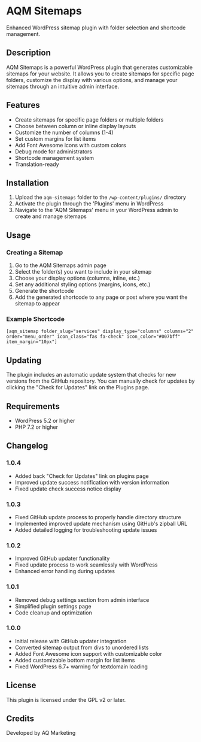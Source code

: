 # AQM Sitemaps

Enhanced WordPress sitemap plugin with folder selection and shortcode management.

## Description

AQM Sitemaps is a powerful WordPress plugin that generates customizable sitemaps for your website. It allows you to create sitemaps for specific page folders, customize the display with various options, and manage your sitemaps through an intuitive admin interface.

## Features

- Create sitemaps for specific page folders or multiple folders
- Choose between column or inline display layouts
- Customize the number of columns (1-4)
- Set custom margins for list items
- Add Font Awesome icons with custom colors
- Debug mode for administrators
- Shortcode management system
- Translation-ready

## Installation

1. Upload the `aqm-sitemaps` folder to the `/wp-content/plugins/` directory
2. Activate the plugin through the 'Plugins' menu in WordPress
3. Navigate to the 'AQM Sitemaps' menu in your WordPress admin to create and manage sitemaps

## Usage

### Creating a Sitemap

1. Go to the AQM Sitemaps admin page
2. Select the folder(s) you want to include in your sitemap
3. Choose your display options (columns, inline, etc.)
4. Set any additional styling options (margins, icons, etc.)
5. Generate the shortcode
6. Add the generated shortcode to any page or post where you want the sitemap to appear

### Example Shortcode

```
[aqm_sitemap folder_slug="services" display_type="columns" columns="2" order="menu_order" icon_class="fas fa-check" icon_color="#007bff" item_margin="10px"]
```

## Updating

The plugin includes an automatic update system that checks for new versions from the GitHub repository. You can manually check for updates by clicking the "Check for Updates" link on the Plugins page.

## Requirements

- WordPress 5.2 or higher
- PHP 7.2 or higher

## Changelog

### 1.0.4
- Added back "Check for Updates" link on plugins page
- Improved update success notification with version information
- Fixed update check success notice display

### 1.0.3
- Fixed GitHub update process to properly handle directory structure
- Implemented improved update mechanism using GitHub's zipball URL
- Added detailed logging for troubleshooting update issues

### 1.0.2
- Improved GitHub updater functionality
- Fixed update process to work seamlessly with WordPress
- Enhanced error handling during updates

### 1.0.1
- Removed debug settings section from admin interface
- Simplified plugin settings page
- Code cleanup and optimization

### 1.0.0
- Initial release with GitHub updater integration
- Converted sitemap output from divs to unordered lists
- Added Font Awesome icon support with customizable color
- Added customizable bottom margin for list items
- Fixed WordPress 6.7+ warning for textdomain loading

## License

This plugin is licensed under the GPL v2 or later.

## Credits

Developed by AQ Marketing
